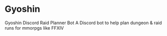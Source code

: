 # Gyoshin
Gyoshin Discord Raid Planner Bot
A Discord bot to help plan dungeon & raid runs for mmorpgs like FFXIV
